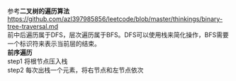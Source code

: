 参考**二叉树的遍历算法**https://github.com/azl397985856/leetcode/blob/master/thinkings/binary-tree-traversal.md  
前中后遍历属于DFS，层次遍历属于BFS。DFS可以使用栈来简化操作，BFS需要一个标识符来表示当前层的结束。  
**前序遍历**  
step1 将根节点压入栈  
step2 每次出栈一个元素，将右节点和左节点依次
